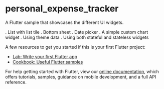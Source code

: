 # personal_expense_tracker

A Flutter sample that showcases the different UI widgets.

. List with list tile
. Bottom sheet
. Date picker
. A simple custom chart widget
. Using theme data
. Using both stateful and stateless widgets

A few resources to get you started if this is your first Flutter project:

- [Lab: Write your first Flutter app](https://flutter.dev/docs/get-started/codelab)
- [Cookbook: Useful Flutter samples](https://flutter.dev/docs/cookbook)

For help getting started with Flutter, view our
[online documentation](https://flutter.dev/docs), which offers tutorials,
samples, guidance on mobile development, and a full API reference.
